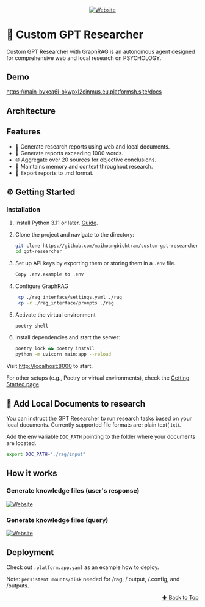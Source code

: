 <div align="center" id="top">

####

[![Website](https://img.shields.io/badge/Official%20Website-platform.sh-teal?style=for-the-badge&logo=world&logoColor=white&color=0891b2)](https://main-bvxea6i-bkwpxl2cinmus.eu.platformsh.site/docs)

</div>

# 🔎 Custom GPT Researcher

Custom GPT Researcher with GraphRAG is an autonomous agent designed for comprehensive web and local research on PSYCHOLOGY.

## Demo
https://main-bvxea6i-bkwpxl2cinmus.eu.platformsh.site/docs

## Architecture


## Features

- 📝 Generate research reports using web and local documents.
- 📜 Generate reports exceeding 1000 words.
- 🌐 Aggregate over 20 sources for objective conclusions.
- 📂 Maintains memory and context throughout research.
- 📄 Export reports to .md format.

## ⚙️ Getting Started

### Installation

1. Install Python 3.11 or later. [Guide](https://www.tutorialsteacher.com/python/install-python).
2. Clone the project and navigate to the directory:

    ```bash
    git clone https://github.com/maihoangbichtram/custom-gpt-researcher.git gpt-researcher
    cd gpt-researcher
    ```

3. Set up API keys by exporting them or storing them in a `.env` file.

    ```bash
    Copy .env.example to .env
    ```

4. Configure GraphRAG
   ```bash
    cp ./rag_interface/settings.yaml ./rag
    cp -r ./rag_interface/prompts ./rag
    ```

5. Activate the virtual environment

    ```bash
    poetry shell
    ```
6. Install dependencies and start the server:

    ```bash
    poetry lock && poetry install
    python -m uvicorn main:app --reload
    ```

Visit [http://localhost:8000](http://localhost:8000) to start.

For other setups (e.g., Poetry or virtual environments), check the [Getting Started page](https://docs.gptr.dev/docs/gpt-researcher/getting-started/getting-started).


## 📄 Add Local Documents to research

You can instruct the GPT Researcher to run research tasks based on your local documents. Currently supported file formats are: plain text(.txt).

Add the env variable `DOC_PATH` pointing to the folder where your documents are located.

```bash
export DOC_PATH="./rag/input"
```


## How it works

### Generate knowledge files (user's response)

[![Website](https://img.shields.io/badge/Website-canva-teal?style=for-the-badge&logo=world&logoColor=white&color=0891b2)](https://www.canva.com/design/DAGY4TvXaMY/rQ5scSILu-Hjt5zpP8ke0Q/view?utm_content=DAGY4TvXaMY&utm_campaign=designshare&utm_medium=link2&utm_source=uniquelinks&utlId=hbe769c0952)

### Generate knowledge files (query)

[![Website](https://img.shields.io/badge/Website-canva-teal?style=for-the-badge&logo=world&logoColor=white&color=0891b2)](https://www.canva.com/design/DAGY4wBWaEM/fSwjUJzZ1llGmndiEjgyVA/view?utm_content=DAGY4wBWaEM&utm_campaign=designshare&utm_medium=link2&utm_source=uniquelinks&utlId=h563273c992)


## Deployment

Check out `.platform.app.yaml` as an example how to deploy.

Note: `persistent mounts/disk` needed for /rag, /.output, /.config, and /outputs.

<p align="right">
  <a href="#top">⬆️ Back to Top</a>
</p>
